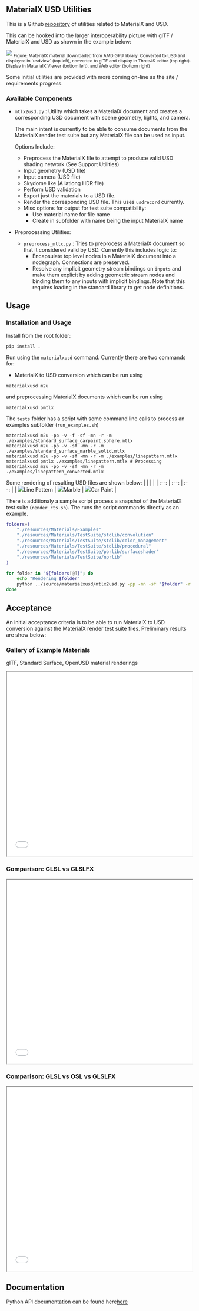 ## MaterialX USD Utilities

This is a Github <a href="https://github.com/kwokcb/materialxusd">repository</a> of utilities related to MaterialX and USD.

This can be hooked into the larger interoperability picture with glTF / MaterialX and USD as shown in the example below:

<img src="./documents/results/usd_gltf_mtlx_desk_web.png">
<sub>Figure: MaterialX material downloaded from AMD GPU library. Converted to USD and displayed in `usdview` (top left), converted to glTF and display in ThreeJS editor (top right). Display in MaterialX Viewer (bottom left), and Web editor (bottom right)</sub>

Some initial utilities are provided with more coming on-line as the site / requirements progress.

### Available Components

- `mtlx2usd.py` : Utility which takes a MaterialX document and creates a corresponding USD document with scene geometry, lights, and camera. 

  The main intent is currently to be able to consume documents from the MaterialX render test suite but any MaterialX file can be used as input.

  Options Include:
  - Preprocess the MaterialX file to
  attempt to produce valid USD shading network (See Support Utilities)
  - Input geometry (USD file)
  - Input camera (USD file)
  - Skydome like (A latlong HDR file)
  - Perform USD validation
  - Export just the materials to a USD file.
  - Render the corresponding USD file. This uses `usdrecord` currently.
  - Misc options for output for test
    suite compatibility:
    - Use material name for file name
    - Create in subfolder with name being the input MaterialX name

- Preprocessing Utilities:
  - `preprocess_mtlx.py` : Tries to preprocess a MaterialX document so that it considered valid by USD. Currently this includes logic to:
    - Encapsulate top level nodes in a MaterialX document into a nodegraph. Connections are preserved.
    - Resolve any implicit geometry stream bindings on `inputs` and make them explicit by adding geometric stream nodes and binding them to any inputs with implicit bindings. Note that this requires loading in the standard library to get node definitions.

## Usage

### Installation and Usage

Install from the root folder:
```
pip install .
```

Run using the `materialxusd` command.
Currently there are two commands for:
- MaterialX to USD conversion which can be run using
```
materialxusd m2u
```
and preprocessing MaterialX documents which can be run using
```
materialxusd pmtlx
```

The `tests` folder has a script with some command line calls to process an examples subfolder (`run_examples.sh`) 

```
materialxusd m2u -pp -v -f -sf -mn -r -m ./examples/standard_surface_carpaint.sphere.mtlx
materialxusd m2u -pp -v -sf -mn -r -m ./examples/standard_surface_marble_solid.mtlx
materialxusd m2u -pp -v -sf -mn -r -m ./examples/linepattern.mtlx
materialxusd pmtlx ./examples/linepattern.mtlx # Processing
materialxusd m2u -pp -v -sf -mn -r -m ./examples/linepattern_converted.mtlx
```

Some rendering of resulting USD files are shown below:
| | | |
| :--: | :--: | :--: |
| <img src="https://raw.githubusercontent.com/kwokcb/materialxusd/refs/heads/main/tests/examples/linepattern/test_crosshatch_glslfx.png">Line Pattern</img> | <img src="https://raw.githubusercontent.com/kwokcb/materialxusd/refs/heads/main/tests/examples/standard_surface_marble_solid/Marble_3D_glslfx.png">Marble</img> | <img src="https://raw.githubusercontent.com/kwokcb/materialxusd/refs/heads/main/tests/examples/standard_surface_carpaint.sphere/Car_Paint_glslfx.png">Car Paint</img> |


There is additionaly a sample script process a snapshot of the MaterialX test suite (`render_rts.sh`). 
The runs the script commands directly as an example.

```sh
folders=(
    "./resources/Materials/Examples"
    "./resources/Materials/TestSuite/stdlib/convolution"
    "./resources/Materials/TestSuite/stdlib/color_management"
    "./resources/Materials/TestSuite/stdlib/procedural"
    "./resources/Materials/TestSuite/pbrlib/surfaceshader"
    "./resources/Materials/TestSuite/nprlib"
)

for folder in "${folders[@]}"; do
    echo "Rendering $folder"
    python ../source/materialxusd/mtlx2usd.py -pp -mn -sf "$folder" -r -g ./data/sphere.usd -c ./data/camera_sphere.usda -e ./data/san_giuseppe_bridge.hdr
done
```

## Acceptance

An initial acceptance criteria is to be able to run MaterialX to USD conversion against the MaterialX render test suite files. Preliminary results are show below:

### Gallery of Example Materials
glTF, Standard Surface, OpenUSD material renderings
<iframe width="100%" height="500px" src="./tests/usd_mtlx_image_gallery.html"></iframe>
<p>

### Comparison: GLSL vs GLSLFX
<iframe width="100%" height="500px" src="./tests/glsl_vs_glslfx.html"></iframe>
<p>

### Comparison: GLSL vs OSL vs GLSLFX
<iframe width="100%" height="500px" src="./tests/glsl_vs_osl_glslfx.html"></iframe>

## Documentation

Python API documentation can be found here<a href="https://kwokcb.github.io/materialxusd/documents/html/index.html">here</a>